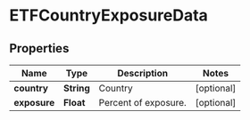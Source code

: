 

# ETFCountryExposureData


## Properties

| Name | Type | Description | Notes |
|------------ | ------------- | ------------- | -------------|
|**country** | **String** | Country |  [optional] |
|**exposure** | **Float** | Percent of exposure. |  [optional] |



